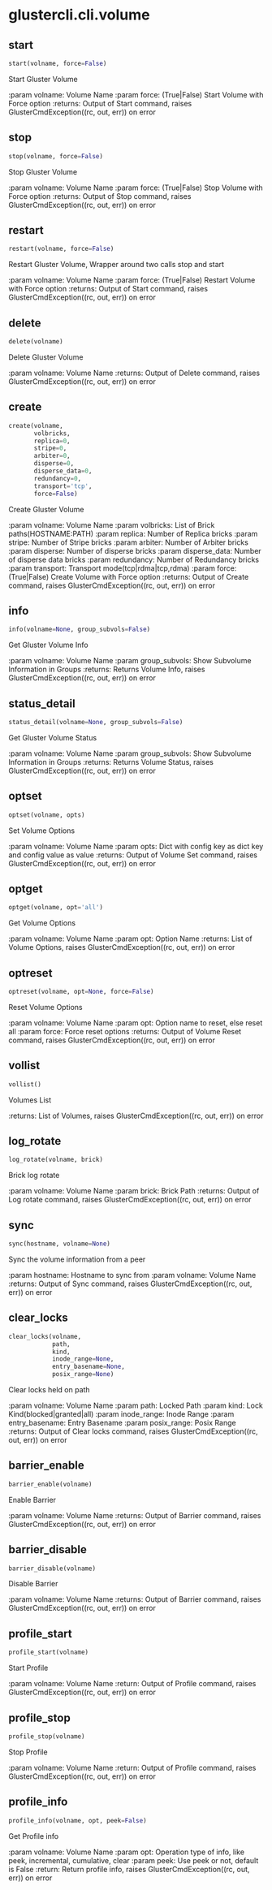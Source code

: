 
# glustercli.cli.volume


## start
```python
start(volname, force=False)
```

Start Gluster Volume

:param volname: Volume Name
:param force: (True|False) Start Volume with Force option
:returns: Output of Start command, raises
 GlusterCmdException((rc, out, err)) on error


## stop
```python
stop(volname, force=False)
```

Stop Gluster Volume

:param volname: Volume Name
:param force: (True|False) Stop Volume with Force option
:returns: Output of Stop command, raises
 GlusterCmdException((rc, out, err)) on error


## restart
```python
restart(volname, force=False)
```

Restart Gluster Volume, Wrapper around two calls stop and start

:param volname: Volume Name
:param force: (True|False) Restart Volume with Force option
:returns: Output of Start command, raises
 GlusterCmdException((rc, out, err)) on error


## delete
```python
delete(volname)
```

Delete Gluster Volume

:param volname: Volume Name
:returns: Output of Delete command, raises
 GlusterCmdException((rc, out, err)) on error


## create
```python
create(volname,
       volbricks,
       replica=0,
       stripe=0,
       arbiter=0,
       disperse=0,
       disperse_data=0,
       redundancy=0,
       transport='tcp',
       force=False)
```

Create Gluster Volume

:param volname: Volume Name
:param volbricks: List of Brick paths(HOSTNAME:PATH)
:param replica: Number of Replica bricks
:param stripe: Number of Stripe bricks
:param arbiter: Number of Arbiter bricks
:param disperse: Number of disperse bricks
:param disperse_data: Number of disperse data bricks
:param redundancy: Number of Redundancy bricks
:param transport: Transport mode(tcp|rdma|tcp,rdma)
:param force: (True|False) Create Volume with Force option
:returns: Output of Create command, raises
 GlusterCmdException((rc, out, err)) on error


## info
```python
info(volname=None, group_subvols=False)
```

Get Gluster Volume Info

:param volname: Volume Name
:param group_subvols: Show Subvolume Information in Groups
:returns: Returns Volume Info, raises
 GlusterCmdException((rc, out, err)) on error


## status_detail
```python
status_detail(volname=None, group_subvols=False)
```

Get Gluster Volume Status

:param volname: Volume Name
:param group_subvols: Show Subvolume Information in Groups
:returns: Returns Volume Status, raises
 GlusterCmdException((rc, out, err)) on error


## optset
```python
optset(volname, opts)
```

Set Volume Options

:param volname: Volume Name
:param opts: Dict with config key as dict key and config value as value
:returns: Output of Volume Set command, raises
 GlusterCmdException((rc, out, err)) on error


## optget
```python
optget(volname, opt='all')
```

Get Volume Options

:param volname: Volume Name
:param opt: Option Name
:returns: List of Volume Options, raises
 GlusterCmdException((rc, out, err)) on error


## optreset
```python
optreset(volname, opt=None, force=False)
```

Reset Volume Options

:param volname: Volume Name
:param opt: Option name to reset, else reset all
:param force: Force reset options
:returns: Output of Volume Reset command, raises
 GlusterCmdException((rc, out, err)) on error


## vollist
```python
vollist()
```

Volumes List

:returns: List of Volumes, raises
 GlusterCmdException((rc, out, err)) on error


## log_rotate
```python
log_rotate(volname, brick)
```

Brick log rotate

:param volname: Volume Name
:param brick: Brick Path
:returns: Output of Log rotate command, raises
 GlusterCmdException((rc, out, err)) on error


## sync
```python
sync(hostname, volname=None)
```

Sync the volume information from a peer

:param hostname: Hostname to sync from
:param volname: Volume Name
:returns: Output of Sync command, raises
 GlusterCmdException((rc, out, err)) on error


## clear_locks
```python
clear_locks(volname,
            path,
            kind,
            inode_range=None,
            entry_basename=None,
            posix_range=None)
```

Clear locks held on path

:param volname: Volume Name
:param path: Locked Path
:param kind: Lock Kind(blocked|granted|all)
:param inode_range: Inode Range
:param entry_basename: Entry Basename
:param posix_range: Posix Range
:returns: Output of Clear locks command, raises
 GlusterCmdException((rc, out, err)) on error


## barrier_enable
```python
barrier_enable(volname)
```

Enable Barrier

:param volname: Volume Name
:returns: Output of Barrier command, raises
 GlusterCmdException((rc, out, err)) on error


## barrier_disable
```python
barrier_disable(volname)
```

Disable Barrier

:param volname: Volume Name
:returns: Output of Barrier command, raises
 GlusterCmdException((rc, out, err)) on error


## profile_start
```python
profile_start(volname)
```

Start Profile

:param volname: Volume Name
:return: Output of Profile command, raises
 GlusterCmdException((rc, out, err)) on error


## profile_stop
```python
profile_stop(volname)
```

Stop Profile

:param volname: Volume Name
:return: Output of Profile command, raises
 GlusterCmdException((rc, out, err)) on error


## profile_info
```python
profile_info(volname, opt, peek=False)
```

Get Profile info

:param volname: Volume Name
:param opt: Operation type of info,
 like peek, incremental, cumulative, clear
:param peek: Use peek or not, default is False
:return: Return profile info, raises
 GlusterCmdException((rc, out, err)) on error

